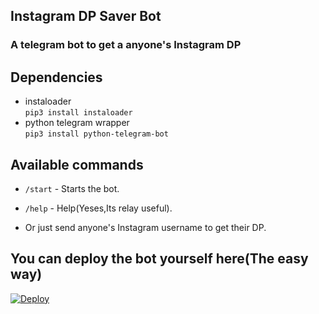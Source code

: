 ## Instagram DP Saver Bot

### A telegram bot to get a anyone's Instagram DP

## Dependencies

- instaloader\
  `pip3 install instaloader`
- python telegram wrapper\
  `pip3 install python-telegram-bot`

## Available commands

- `/start` - Starts the bot.

- `/help` - Help(Yeses,Its relay useful).

- Or just send anyone's Instagram username to get their DP.

## You can deploy the bot yourself here(The easy way)

[![Deploy](https://www.herokucdn.com/deploy/button.svg)](https://dashboard.heroku.com/new?template=https://github.com/Abdulla034/Instagram-DP-Downloader.git)